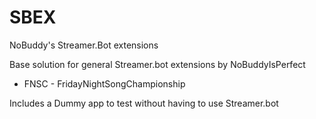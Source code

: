# SBEX
NoBuddy's Streamer.Bot extensions

Base solution for general Streamer.bot extensions by NoBuddyIsPerfect

- FNSC - FridayNightSongChampionship

Includes a Dummy app to test without having to use Streamer.bot
